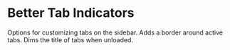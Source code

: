 # Better Tab Indicators
Options for customizing tabs on the sidebar.
Adds a border around active tabs.
Dims the title of tabs when unloaded.